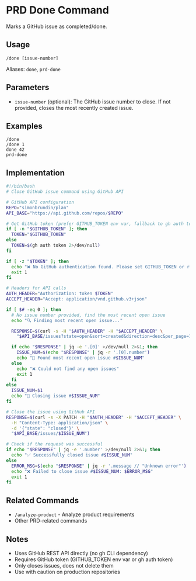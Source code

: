 # PRD Done Command

Marks a GitHub issue as completed/done.

## Usage

```
/done [issue-number]
```

Aliases: `done`, `prd-done`

## Parameters

- `issue-number` (optional): The GitHub issue number to close. If not provided, closes the most recently created issue.

## Examples

```
/done
/done 1
done 42
prd-done
```

## Implementation

```bash
#!/bin/bash
# Close GitHub issue command using GitHub API

# GitHub API configuration
REPO="simonbrundin/plan"
API_BASE="https://api.github.com/repos/$REPO"

# Get GitHub token (prefer GITHUB_TOKEN env var, fallback to gh auth token)
if [ -n "$GITHUB_TOKEN" ]; then
  TOKEN="$GITHUB_TOKEN"
else
  TOKEN=$(gh auth token 2>/dev/null)
fi

if [ -z "$TOKEN" ]; then
  echo "❌ No GitHub authentication found. Please set GITHUB_TOKEN or run 'gh auth login'"
  exit 1
fi

# Headers for API calls
AUTH_HEADER="Authorization: token $TOKEN"
ACCEPT_HEADER="Accept: application/vnd.github.v3+json"

if [ $# -eq 0 ]; then
  # No issue number provided, find the most recent open issue
  echo "🔍 Finding most recent open issue..."

  RESPONSE=$(curl -s -H "$AUTH_HEADER" -H "$ACCEPT_HEADER" \
    "$API_BASE/issues?state=open&sort=created&direction=desc&per_page=1")

  if echo "$RESPONSE" | jq -e '.[0]' >/dev/null 2>&1; then
    ISSUE_NUM=$(echo "$RESPONSE" | jq -r '.[0].number')
    echo "🎯 Found most recent open issue #$ISSUE_NUM"
  else
    echo "❌ Could not find any open issues"
    exit 1
  fi
else
  ISSUE_NUM=$1
  echo "🎯 Closing issue #$ISSUE_NUM"
fi

# Close the issue using GitHub API
RESPONSE=$(curl -s -X PATCH -H "$AUTH_HEADER" -H "$ACCEPT_HEADER" \
  -H "Content-Type: application/json" \
  -d '{"state": "closed"}' \
  "$API_BASE/issues/$ISSUE_NUM")

# Check if the request was successful
if echo "$RESPONSE" | jq -e '.number' >/dev/null 2>&1; then
  echo "✅ Successfully closed issue #$ISSUE_NUM"
else
  ERROR_MSG=$(echo "$RESPONSE" | jq -r '.message // "Unknown error"')
  echo "❌ Failed to close issue #$ISSUE_NUM: $ERROR_MSG"
  exit 1
fi
```

## Related Commands

- `/analyze-product` - Analyze product requirements
- Other PRD-related commands

## Notes

- Uses GitHub REST API directly (no gh CLI dependency)
- Requires GitHub token (GITHUB_TOKEN env var or gh auth token)
- Only closes issues, does not delete them
- Use with caution on production repositories